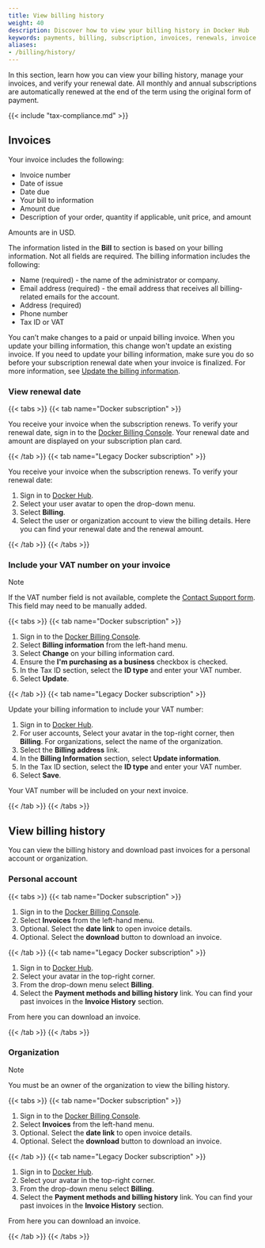 ```yaml
---
title: View billing history
weight: 40
description: Discover how to view your billing history in Docker Hub
keywords: payments, billing, subscription, invoices, renewals, invoice management, billing administration
aliases:
- /billing/history/
---
```


In this section, learn how you can view your billing history, manage your invoices, and verify your renewal date. All monthly and annual subscriptions are automatically renewed at the end of the term using the original form of payment.

{{< include "tax-compliance.md" >}}

## Invoices

Your invoice includes the following:

- Invoice number
- Date of issue
- Date due
- Your bill to information
- Amount due
- Description of your order, quantity if applicable, unit price, and amount

Amounts are in USD.

The information listed in the **Bill** to section is based on your billing information. Not all fields are required. The billing information includes the following:

- Name (required) - the name of the administrator or company.
- Email address (required) - the email address that receives all billing-related emails for the account.
- Address (required)
- Phone number
- Tax ID or VAT

You can’t make changes to a paid or unpaid billing invoice. When you update your billing information, this change won't update an existing invoice. If you need to update your billing information, make sure you do so before your subscription renewal date when your invoice is finalized. For more information, see [Update the billing information](details.md).

### View renewal date

{{< tabs >}}
{{< tab name="Docker subscription" >}}

You receive your invoice when the subscription renews. To verify your renewal date, sign in to the [Docker Billing Console](https://app.docker.com/billing). Your renewal date and amount are displayed on your subscription plan card.


{{< /tab >}}
{{< tab name="Legacy Docker subscription" >}}

You receive your invoice when the subscription renews. To verify your renewal date:

1. Sign in to [Docker Hub](https://hub.docker.com).
3. Select your user avatar to open the drop-down menu.
2. Select **Billing**.
3. Select the user or organization account to view the billing details. Here you can find your renewal date and the renewal amount.

{{< /tab >}}
{{< /tabs >}}

### Include your VAT number on your invoice

> [!NOTE]
>
> If the VAT number field is not available, complete the [Contact Support form](https://hub.docker.com/support/contact/). This field may need to be manually added.

{{< tabs >}}
{{< tab name="Docker subscription" >}}

1. Sign in to the [Docker Billing Console](https://app.docker.com/billing).
2. Select **Billing information** from the left-hand menu.
3. Select **Change** on your billing information card.
4. Ensure the **I'm purchasing as a business** checkbox is checked.
5. In the Tax ID section, select the **ID type** and enter your VAT number.
6. Select **Update**.

{{< /tab >}}
{{< tab name="Legacy Docker subscription" >}}

Update your billing information to include your VAT number:

1. Sign in to [Docker Hub](https://hub.docker.com).
2. For user accounts, Select your avatar in the top-right corner, then **Billing**. For organizations, select the name of the organization.
3. Select the **Billing address** link.
4. In the **Billing Information** section, select **Update information**.
5. In the Tax ID section, select the **ID type** and enter your VAT number.
6. Select **Save**.

Your VAT number will be included on your next invoice.

{{< /tab >}}
{{< /tabs >}}

## View billing history

You can view the billing history and download past invoices for a personal account or organization.

### Personal account

{{< tabs >}}
{{< tab name="Docker subscription" >}}

1. Sign in to the [Docker Billing Console](https://app.docker.com/billing).
2. Select **Invoices** from the left-hand menu.
3. Optional. Select the **date link** to open invoice details.
4. Optional. Select the **download** button to download an invoice.


{{< /tab >}}
{{< tab name="Legacy Docker subscription" >}}

1. Sign in to [Docker Hub](https://hub.docker.com).
2. Select your avatar in the top-right corner.
3. From the drop-down menu select **Billing**.
4. Select the **Payment methods and billing history** link.
    You can find your past invoices in the **Invoice History** section.

From here you can download an invoice.

{{< /tab >}}
{{< /tabs >}}

### Organization

> [!NOTE]
>
> You must be an owner of the organization to view the billing history.

{{< tabs >}}
{{< tab name="Docker subscription" >}}

1. Sign in to the [Docker Billing Console](https://app.docker.com/billing).
2. Select **Invoices** from the left-hand menu.
3. Optional. Select the **date link** to open invoice details.
4. Optional. Select the **download** button to download an invoice.

{{< /tab >}}
{{< tab name="Legacy Docker subscription" >}}

1. Sign in to [Docker Hub](https://hub.docker.com).
2. Select your avatar in the top-right corner.
3. From the drop-down menu select **Billing**.
4. Select the **Payment methods and billing history** link.
    You can find your past invoices in the **Invoice History** section.

From here you can download an invoice.

{{< /tab >}}
{{< /tabs >}}
